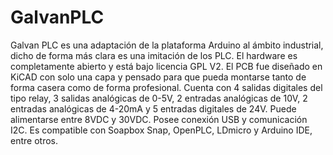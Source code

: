 # GalvanPLC
Galvan PLC es una adaptación de la plataforma Arduino al ámbito industrial, dicho de forma más clara es una imitación de los PLC. El hardware es completamente abierto y está bajo licencia GPL V2. El PCB fue diseñado en KiCAD con solo una capa y pensado para que pueda montarse tanto de forma casera como de forma profesional. Cuenta con 4 salidas digitales del tipo relay, 3 salidas analógicas de 0-5V, 2 entradas analógicas de 10V, 2 entradas analógicas de 4-20mA y 5 entradas digitales de 24V. Puede alimentarse entre 8VDC y 30VDC. Posee conexión USB y comunicación I2C. Es compatible con Soapbox Snap, OpenPLC, LDmicro y Arduino IDE, entre otros.
